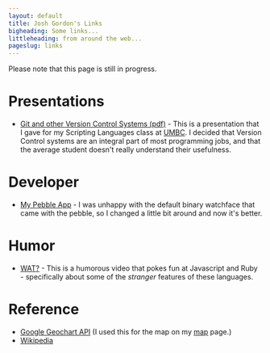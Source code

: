 ```yaml
---
layout: default
title: Josh Gordon's Links
bigheading: Some links...
littleheading: from around the web...
pageslug: links
---
```


Please note that this page is still in progress. 

# Presentations
- [Git and other Version Control Systems (pdf)](https://joshgordon.net/git_vcs.pdf) - This is a 
  presentation that I gave for my Scripting Languages class at [UMBC](https://www.csee.umbc.edu/courses/undergraduate/433/spring2014/). 
  I decided that Version Control systems are an integral part of most 
  programming jobs, and that the average student doesn't really understand 
  their usefulness. 

# Developer
- [My Pebble App](https://github.com/joshgordon/better_bit) - I 
  was unhappy with the default binary watchface that came with the pebble, 
  so I changed a little bit around and now it's better. 

# Humor
- [WAT?](https://www.destroyallsoftware.com/talks/wat) - This is a humorous
  video that pokes fun at Javascript and Ruby - specifically about some of
  the *stranger* features of these languages. 

# Reference
- [Google Geochart API](https://google-developers.appspot.com/chart/interactive/docs/gallery/geochart) (I used this for the map on my [map](map.php) page.)
- [Wikipedia](http://en.wikipedia.org) 

